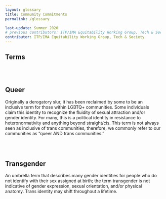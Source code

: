 ```yaml
---
layout: glossary
title: Community Commitments
permalink: /glossary

last-update: Summer 2020
# previous contributors: ITP/IMA Equitability Working Group, Tech & Society
contributor: ITP/IMA Equitability Working Group, Tech & Society
---
```


## Terms

<br>
<br>

## <a name="queer">Queer</a>

Originally a derogatory slur, it has been reclaimed by some to be an inclusive term for those within LGBTQ+ communities. Some individuals claim this identity to recognize the fluidity of sexual attraction and/or gender identity. For many, this is a political identity in resistance to heteronormativity and anything beyond straight/cis. This term is not always seen as inclusive of trans communities, therefore, we commonly refer to our communities as “queer AND trans communities.”

<br>
<br>

## <a name="transgender">Transgender</a>

An umbrella term that describes many gender identities for people who do not identify with their sex assigned at birth; the term transgender is not indicative of gender expression, sexual orientation, and/or physical anatomy. Trans identity may shift throughout a lifetime.

<!-- template of glossary term  -->
<!--
<br>
<br>

## <a name="templateName">templateName</a>
definition
-->
